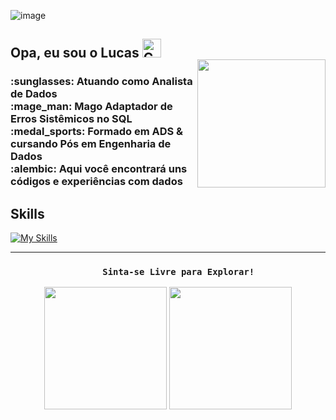 ![image](https://images-wixmp-ed30a86b8c4ca887773594c2.wixmp.com/f/12cbe8a4-f55c-4b40-85bb-d8e1405e7b84/dfqjecr-c9d52b93-86e6-4a1d-8724-fef82b06e089.gif?token=eyJ0eXAiOiJKV1QiLCJhbGciOiJIUzI1NiJ9.eyJzdWIiOiJ1cm46YXBwOjdlMGQxODg5ODIyNjQzNzNhNWYwZDQxNWVhMGQyNmUwIiwiaXNzIjoidXJuOmFwcDo3ZTBkMTg4OTgyMjY0MzczYTVmMGQ0MTVlYTBkMjZlMCIsIm9iaiI6W1t7InBhdGgiOiJcL2ZcLzEyY2JlOGE0LWY1NWMtNGI0MC04NWJiLWQ4ZTE0MDVlN2I4NFwvZGZxamVjci1jOWQ1MmI5My04NmU2LTRhMWQtODcyNC1mZWY4MmIwNmUwODkuZ2lmIn1dXSwiYXVkIjpbInVybjpzZXJ2aWNlOmZpbGUuZG93bmxvYWQiXX0.a3pYSk16RhwahirDlirP3SvecIsZM6u1VP8sj3Fpk9M)

## Opa, eu sou o Lucas <img src="https://raw.githubusercontent.com/Tarikul-Islam-Anik/Animated-Fluent-Emojis/master/Emojis/Smilies/Cat%20with%20Wry%20Smile.png" alt="Cat with Wry Smile" width="30" height="30"/>

<img align="right" width="205px" style="margin-top: -20px;" src="https://i0.wp.com/metagalaxia.com.br/wp-content/uploads/2021/07/Optimized-Kobayashi-san-Chi-no-Maid-Dragon-S.jpg?fit=640%2C360&ssl=1"/>

<H3>
:sunglasses: Atuando como Analista de Dados<br /> 
:mage_man: Mago Adaptador de Erros Sistêmicos no SQL<br /> 
:medal_sports: Formado em ADS & cursando Pós em Engenharia de Dados<br />
:alembic: Aqui você encontrará uns códigos e experiências com dados<br />
</H3>

## Skills
[![My Skills](https://skillicons.dev/icons?i=anaconda,docker,git,gitlab,linux,mongodb,mysql,postgres,python,terraform)](https://skillicons.dev)

<hr>

<div align="center">
<H3>
   
        Sinta-se Livre para Explorar!
</H3>
</div>
        
<div align="center">
   <img height="196em" src="https://github-readme-stats.vercel.app/api?username=tonsatomicos&show_icons=true&theme=radical"/>
   <img height="196em" src="https://github-readme-stats.vercel.app/api/top-langs/?username=tonsatomicos&langs_count=5&theme=radical&count_private=true&hide=html"/>
</div>
